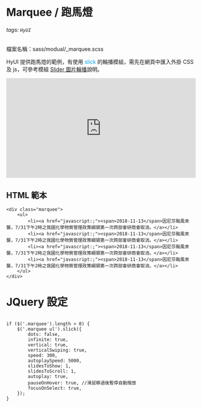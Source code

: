 # Marquee / 跑馬燈

###### tags: `HyUI`

檔案名稱：sass/modual/\_marquee.scss

HyUI 提供跑馬燈的範例，有使用 <font color="#009ee7">slick</font> 的輪播模組，需先在網頁中匯入外掛 CSS 及 js，可參考模組 [Slider 圖片輪播](/VkhALd3wTYSt_ctD6W0XPQ)說明。

<iframe height="265" style="width: 100%;" scrolling="no" title="Marquee / 跑馬燈" src="https://codepen.io/u00hyui/embed/PopwGzj?height=265&theme-id=dark&default-tab=html,result" frameborder="no" loading="lazy" allowtransparency="true" allowfullscreen="true">
  See the Pen <a href='https://codepen.io/u00hyui/pen/PopwGzj'>Marquee / 跑馬燈</a> by u00hyui
  (<a href='https://codepen.io/u00hyui'>@u00hyui</a>) on <a href='https://codepen.io'>CodePen</a>.
</iframe>

## HTML 範本

```htmlmixed=
<div class="marquee">
    <ul>
        <li><a href="javascript:;"><span>2018-11-13</span>因尼莎颱風來襲，7/31下午2時之我國化學物質管理政策綱領第一次跨部會研商會取消。</a></li>
        <li><a href="javascript:;"><span>2018-11-13</span>因尼莎颱風來襲，7/31下午2時之我國化學物質管理政策綱領第一次跨部會研商會取消。</a></li>
        <li><a href="javascript:;"><span>2018-11-13</span>因尼莎颱風來襲，7/31下午2時之我國化學物質管理政策綱領第一次跨部會研商會取消。</a></li>
        <li><a href="javascript:;"><span>2018-11-13</span>因尼莎颱風來襲，7/31下午2時之我國化學物質管理政策綱領第一次跨部會研商會取消。</a></li>
    </ul>
</div>
```

# JQuery 設定

```javascript=

if ($('.marquee').length > 0) {
    $('.marquee ul').slick({
        dots: false,
        infinite: true,
        vertical: true,
        verticalSwiping: true,
        speed: 300,
        autoplaySpeed: 5000,
        slidesToShow: 1,
        slidesToScroll: 1,
        autoplay: true,
        pauseOnHover: true, //滑鼠移過後暫停自動撥放
        focusOnSelect: true,
    });
}

```

<style>
.ui-infobar{
max-width:95%;
}
.markdown-body{
max-width:95%;
}
</style>

